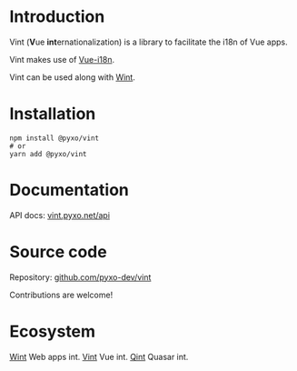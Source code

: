 # Introduction

Vint (**V**​ue **int**​ernationalization) is a library to facilitate the i18n of Vue
apps.

Vint makes use of [Vue-i18n](https://github.com/intlify/vue-i18n-next).

Vint can be used along with [Wint](https://github.com/pyxo-dev/wint).

# Installation

    npm install @pyxo/vint
    # or
    yarn add @pyxo/vint

# Documentation

API docs: [vint.pyxo.net/api](https://vint.pyxo.net/api)

# Source code

Repository: [github.com/pyxo-dev/vint](https://github.com/pyxo-dev/vint)

Contributions are welcome!

# Ecosystem

[Wint](https://github.com/pyxo-dev/wint) Web apps int.
[Vint](https://github.com/pyxo-dev/vint) Vue int.
[Qint](https://github.com/pyxo-dev/qint) Quasar int.
